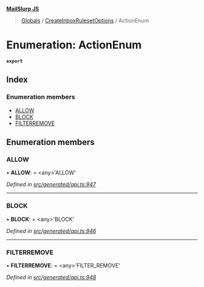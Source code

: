 **[MailSlurp JS](../README.md)**

> [Globals](../README.md) / [CreateInboxRulesetOptions](../modules/createinboxrulesetoptions.md) / ActionEnum

# Enumeration: ActionEnum

**`export`** 

## Index

### Enumeration members

* [ALLOW](createinboxrulesetoptions.actionenum.md#allow)
* [BLOCK](createinboxrulesetoptions.actionenum.md#block)
* [FILTERREMOVE](createinboxrulesetoptions.actionenum.md#filterremove)

## Enumeration members

### ALLOW

•  **ALLOW**:  = \<any>'ALLOW'

*Defined in [src/generated/api.ts:947](https://github.com/mailslurp/mailslurp-client/blob/eace919/src/generated/api.ts#L947)*

___

### BLOCK

•  **BLOCK**:  = \<any>'BLOCK'

*Defined in [src/generated/api.ts:946](https://github.com/mailslurp/mailslurp-client/blob/eace919/src/generated/api.ts#L946)*

___

### FILTERREMOVE

•  **FILTERREMOVE**:  = \<any>'FILTER\_REMOVE'

*Defined in [src/generated/api.ts:948](https://github.com/mailslurp/mailslurp-client/blob/eace919/src/generated/api.ts#L948)*
